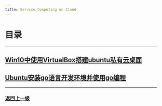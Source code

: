 ```yaml
---
title: Service Computing on Cloud
---
```

# 目录

---

## [Win10中使用VirtualBox搭建ubuntu私有云桌面](ServiceComputingOnCloud/1-install-cloud)

## [Ubuntu安装go语言开发环境并使用go编程](ServiceComputingOnCloud/2-install-go)
---

### [返回上一级](index)